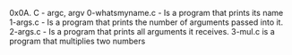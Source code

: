 0x0A. C - argc, argv
0-whatsmyname.c - Is a program that prints its name
1-args.c - Is a program that prints the number of arguments passed into it.
2-args.c - Is a program that prints all arguments it receives.
3-mul.c is a program that multiplies two numbers
